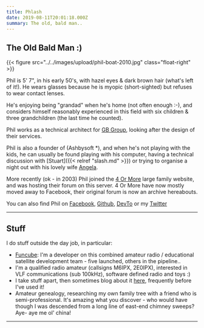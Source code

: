 ```yaml
---
title: Phlash
date: 2019-08-11T20:01:18.000Z
summary: The old, bald man..
---
```

The Old Bald Man :)
-------------------

{{< figure src="../../images/upload/phil-boat-2010.jpg" class="float-right" >}}

Phil is 5' 7", in his early 50's, with hazel eyes & dark brown hair
(what's left of it!). He wears glasses because he is myopic
(short-sighted) but refuses to wear contact lenses.

He's enjoying being "grandad" when he's home (not often enough :-),
and considers himself reasonably experienced in this field with six
children & three grandchildren (the last time he counted).

Phil works as a technical architect for [GB Group](http://www.gbgplc.com),
looking after the design of their services.

Phil is also a founder of (Ashbysoft *), and when he's not playing
with the kids, he can usually be found playing with his computer, having
a technical discussion with [Stuart]({{< relref "slash.md" >}}) or trying to
organise a night out with his lovely wife [Angela](#).

More recently (ok - in 2003) Phil joined the
[4 Or More](https://www.4ormore.co.uk) large family website, and was
hosting their forum on this server. 4 Or More have now mostly moved
away to Facebook, their original forum is now an archive hereabouts.

You can also find Phil on
[Facebook](https://www.facebook.com/phil.ashby.77),
[Github](https://github.com/phlash),
[DevTo](https://dev.to/phlash909) or my
[Twitter](https://twitter.com/Phlash909)

<div class="float-clear"/>

------------------------------------------------------------------------

Stuff
-----

I do stuff outside the day job, in particular:

-   [Funcube](https://funcube.org.uk): I'm a developer on this combined
    amateur radio / educational satellite development team - five launched,
    others in the pipeline..
-   I'm a qualified radio amateur (callsigns M6IPX, 2E0IPX), interested
    in VLF communications (sub 100kHz), software defined radio and toys
    :)
-   I take stuff apart, then sometimes blog about it [here](/posts/),
    frequently before I've used it!
-   Amateur genealogy, researching my own family tree with a friend who
    is semi-professional. It's amazing what you discover - who would
    have though I was descended from a long line of east-end chimney
    sweeps? Aye- aye me ol' china!

------------------------------------------------------------------------
